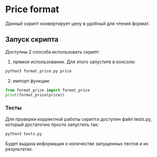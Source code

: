 # Price format
Данный скрипт конвертирует цену в удобный для чтения формат. 

## Запуск скрипта
Доступны 2 способа использовать скрипт:

1. прямое использование. Для этого запустите в консоли:
```bash
python3 format_price.py price
```
2. импорт функции:
```python
from format_price import format_price
print(format_price(price))
```

### Тесты
Для проверки корректной работы скрипта доступен файл tests.py, который достаточно просто запустить так:
```bash
python3 tests.py
```
Будет выдана информация о количестве запущенных тестов и их результатах.